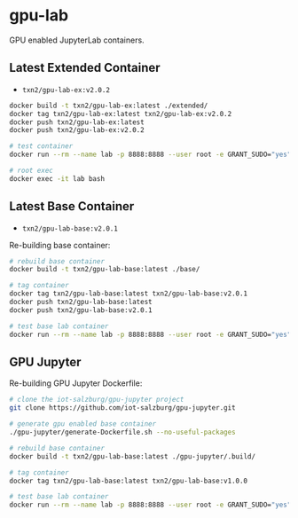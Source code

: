 # gpu-lab

GPU enabled JupyterLab containers.

## Latest Extended Container

- `txn2/gpu-lab-ex:v2.0.2`

```bash
docker build -t txn2/gpu-lab-ex:latest ./extended/
docker tag txn2/gpu-lab-ex:latest txn2/gpu-lab-ex:v2.0.2
docker push txn2/gpu-lab-ex:latest
docker push txn2/gpu-lab-ex:v2.0.2

# test container
docker run --rm --name lab -p 8888:8888 --user root -e GRANT_SUDO="yes" -e JUPYTER_ENABLE_LAB="yes" txn2/gpu-lab-ex:v2.0.2

# root exec
docker exec -it lab bash

```

## Latest Base Container

- `txn2/gpu-lab-base:v2.0.1`

Re-building base container:
```bash
# rebuild base container
docker build -t txn2/gpu-lab-base:latest ./base/

# tag container
docker tag txn2/gpu-lab-base:latest txn2/gpu-lab-base:v2.0.1
docker push txn2/gpu-lab-base:latest
docker push txn2/gpu-lab-base:v2.0.1

# test base lab container
docker run --rm --name lab -p 8888:8888 --user root -e GRANT_SUDO="yes" -e JUPYTER_ENABLE_LAB="yes" txn2/gpu-lab-base:v2.0.1
```

## GPU Jupyter

Re-building GPU Jupyter Dockerfile:
```bash
# clone the iot-salzburg/gpu-jupyter project
git clone https://github.com/iot-salzburg/gpu-jupyter.git

# generate gpu enabled base container
./gpu-jupyter/generate-Dockerfile.sh --no-useful-packages

# rebuild base container
docker build -t txn2/gpu-lab-base:latest ./gpu-jupyter/.build/

# tag container
docker tag txn2/gpu-lab-base:latest txn2/gpu-lab-base:v1.0.0

# test base lab container
docker run --rm --name lab -p 8888:8888 --user root -e GRANT_SUDO="yes" -e JUPYTER_ENABLE_LAB="yes" txn2/gpu-lab-base:v1.0.0

```